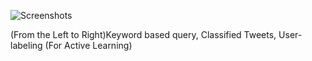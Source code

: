 ![Screenshots](https://bytebucket.org/vaikunthsridharan/real-time-tweet-filtering-using-active-learning/raw/f3f3d3861063a656e263343044a736b7917de392/Screenshots.png)

(From the Left to Right)Keyword based query, Classified Tweets, User-labeling (For Active Learning)
